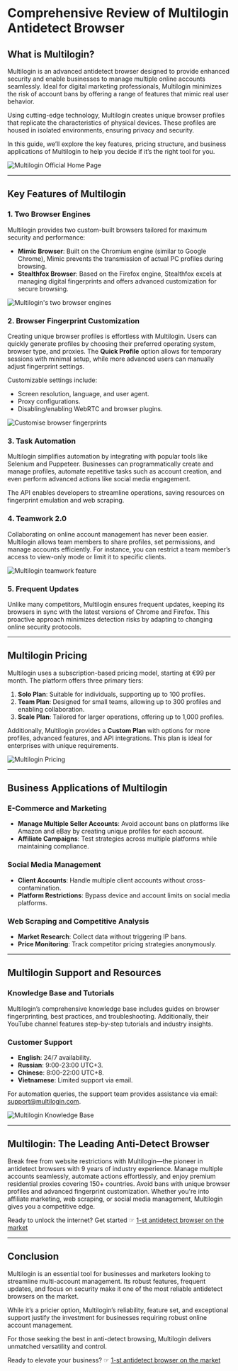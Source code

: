# Comprehensive Review of Multilogin Antidetect Browser

## What is Multilogin?

Multilogin is an advanced antidetect browser designed to provide enhanced security and enable businesses to manage multiple online accounts seamlessly. Ideal for digital marketing professionals, Multilogin minimizes the risk of account bans by offering a range of features that mimic real user behavior.

Using cutting-edge technology, Multilogin creates unique browser profiles that replicate the characteristics of physical devices. These profiles are housed in isolated environments, ensuring privacy and security.

In this guide, we’ll explore the key features, pricing structure, and business applications of Multilogin to help you decide if it’s the right tool for you.

![Multilogin Official Home Page](https://cdn-customer.helplook.net/_hl/load-img.DSGdRIBO.png)

---

## Key Features of Multilogin

### 1. Two Browser Engines

Multilogin provides two custom-built browsers tailored for maximum security and performance:
- **Mimic Browser**: Built on the Chromium engine (similar to Google Chrome), Mimic prevents the transmission of actual PC profiles during browsing.
- **Stealthfox Browser**: Based on the Firefox engine, Stealthfox excels at managing digital fingerprints and offers advanced customization for secure browsing.

![Multilogin's two browser engines](https://cdn-customer.helplook.net/_hl/load-img.DSGdRIBO.png)

### 2. Browser Fingerprint Customization

Creating unique browser profiles is effortless with Multilogin. Users can quickly generate profiles by choosing their preferred operating system, browser type, and proxies. The **Quick Profile** option allows for temporary sessions with minimal setup, while more advanced users can manually adjust fingerprint settings.

Customizable settings include:
- Screen resolution, language, and user agent.
- Proxy configurations.
- Disabling/enabling WebRTC and browser plugins.

![Customise browser fingerprints](https://cdn-customer.helplook.net/_hl/load-img.DSGdRIBO.png)

### 3. Task Automation

Multilogin simplifies automation by integrating with popular tools like Selenium and Puppeteer. Businesses can programmatically create and manage profiles, automate repetitive tasks such as account creation, and even perform advanced actions like social media engagement.

The API enables developers to streamline operations, saving resources on fingerprint emulation and web scraping.

### 4. Teamwork 2.0

Collaborating on online account management has never been easier. Multilogin allows team members to share profiles, set permissions, and manage accounts efficiently. For instance, you can restrict a team member’s access to view-only mode or limit it to specific clients.

![Multilogin teamwork feature](https://cdn-customer.helplook.net/_hl/load-img.DSGdRIBO.png)

### 5. Frequent Updates

Unlike many competitors, Multilogin ensures frequent updates, keeping its browsers in sync with the latest versions of Chrome and Firefox. This proactive approach minimizes detection risks by adapting to changing online security protocols.

---

## Multilogin Pricing

Multilogin uses a subscription-based pricing model, starting at €99 per month. The platform offers three primary tiers:
1. **Solo Plan**: Suitable for individuals, supporting up to 100 profiles.
2. **Team Plan**: Designed for small teams, allowing up to 300 profiles and enabling collaboration.
3. **Scale Plan**: Tailored for larger operations, offering up to 1,000 profiles.

Additionally, Multilogin provides a **Custom Plan** with options for more profiles, advanced features, and API integrations. This plan is ideal for enterprises with unique requirements.

![Multilogin Pricing](https://cdn-customer.helplook.net/_hl/load-img.DSGdRIBO.png)

---

## Business Applications of Multilogin

### E-Commerce and Marketing

- **Manage Multiple Seller Accounts**: Avoid account bans on platforms like Amazon and eBay by creating unique profiles for each account.
- **Affiliate Campaigns**: Test strategies across multiple platforms while maintaining compliance.

### Social Media Management

- **Client Accounts**: Handle multiple client accounts without cross-contamination.
- **Platform Restrictions**: Bypass device and account limits on social media platforms.

### Web Scraping and Competitive Analysis

- **Market Research**: Collect data without triggering IP bans.
- **Price Monitoring**: Track competitor pricing strategies anonymously.

---

## Multilogin Support and Resources

### Knowledge Base and Tutorials

Multilogin’s comprehensive knowledge base includes guides on browser fingerprinting, best practices, and troubleshooting. Additionally, their YouTube channel features step-by-step tutorials and industry insights.

### Customer Support

- **English**: 24/7 availability.
- **Russian**: 9:00-23:00 UTC+3.
- **Chinese**: 8:00-22:00 UTC+8.
- **Vietnamese**: Limited support via email.

For automation queries, the support team provides assistance via email: [support@multilogin.com](mailto:support@multilogin.com).

![Multilogin Knowledge Base](https://cdn-customer.helplook.net/_hl/load-img.DSGdRIBO.png)

---

## Multilogin: The Leading Anti-Detect Browser

Break free from website restrictions with Multilogin—the pioneer in antidetect browsers with 9 years of industry experience. Manage multiple accounts seamlessly, automate actions effortlessly, and enjoy premium residential proxies covering 150+ countries. Avoid bans with unique browser profiles and advanced fingerprint customization. Whether you're into affiliate marketing, web scraping, or social media management, Multilogin gives you a competitive edge.

Ready to unlock the internet? Get started ☞ [1-st antidetect browser on the market](https://bit.ly/multIlogin)

---

## Conclusion

Multilogin is an essential tool for businesses and marketers looking to streamline multi-account management. Its robust features, frequent updates, and focus on security make it one of the most reliable antidetect browsers on the market.

While it’s a pricier option, Multilogin’s reliability, feature set, and exceptional support justify the investment for businesses requiring robust online account management.

For those seeking the best in anti-detect browsing, Multilogin delivers unmatched versatility and control.

Ready to elevate your business? ☞ [1-st antidetect browser on the market](https://bit.ly/multIlogin)
